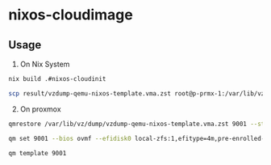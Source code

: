 # nixos-cloudimage

## Usage
1. On Nix System
```bash
nix build .#nixos-cloudinit
```

```bash
scp result/vzdump-qemu-nixos-template.vma.zst root@p-prmx-1:/var/lib/vz/dump/
```

2. On proxmox
```bash
qmrestore /var/lib/vz/dump/vzdump-qemu-nixos-template.vma.zst 9001 --storage local-zfs
```

```bash
qm set 9001 --bios ovmf --efidisk0 local-zfs:1,efitype=4m,pre-enrolled-keys=0
```

```bash
qm template 9001
```
